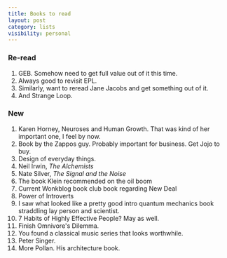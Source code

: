 ```yaml
---
title: Books to read
layout: post
category: lists
visibility: personal
---
```


### Re-read

1. GEB. Somehow need to get full value out of it this time.
2. Always good to revisit EPL.
3. Similarly, want to reread Jane Jacobs and get something out of it.
4. And Strange Loop.

### New

1. Karen Horney, Neuroses and Human Growth. That was kind of her important one, I feel by now.
2. Book by the Zappos guy. Probably important for business. Get Jojo to buy.
3. Design of everyday things.
4. Neil Irwin, *The Alchemists*
5. Nate Silver, *The Signal and the Noise*
6. The book Klein recommended on the oil boom
7. Current Wonkblog book club book regarding New Deal
8. Power of Introverts
9. I saw what looked like a pretty good intro quantum mechanics book straddling lay person and scientist.
10. 7 Habits of Highly Effective People? May as well.
11. Finish Omnivore's Dilemma.
12. You found a classical music series that looks worthwhile.
13. Peter Singer.
14. More Pollan. His architecture book.

